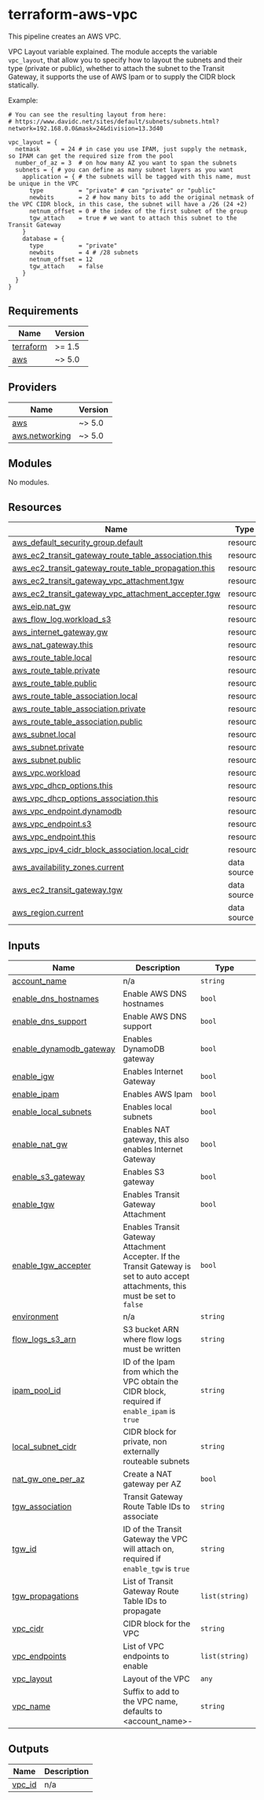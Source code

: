 # terraform-aws-vpc

This pipeline creates an AWS VPC.

VPC Layout variable explained. The module accepts the variable `vpc_layout`, that allow you to specify how to layout the subnets and their type (private or public), whether to attach the subnet to the Transit Gateway, it supports the use of AWS Ipam or to supply the CIDR block statically.

Example:
```hcl
# You can see the resulting layout from here:
# https://www.davidc.net/sites/default/subnets/subnets.html?network=192.168.0.0&mask=24&division=13.3d40

vpc_layout = {
  netmask      = 24 # in case you use IPAM, just supply the netmask, so IPAM can get the required size from the pool
  number_of_az = 3  # on how many AZ you want to span the subnets
  subnets = { # you can define as many subnet layers as you want
    application = { # the subnets will be tagged with this name, must be unique in the VPC
      type          = "private" # can "private" or "public"
      newbits       = 2 # how many bits to add the original netmask of the VPC CIDR block, in this case, the subnet will have a /26 (24 +2)
      netnum_offset = 0 # the index of the first subnet of the group
      tgw_attach    = true # we want to attach this subnet to the Transit Gateway
    }
    database = {
      type          = "private" 
      newbits       = 4 # /28 subnets
      netnum_offset = 12 
      tgw_attach    = false
    }
  }
}
```

<!-- BEGINNING OF PRE-COMMIT-TERRAFORM DOCS HOOK -->
## Requirements

| Name | Version |
|------|---------|
| <a name="requirement_terraform"></a> [terraform](#requirement\_terraform) | >= 1.5 |
| <a name="requirement_aws"></a> [aws](#requirement\_aws) | ~> 5.0 |

## Providers

| Name | Version |
|------|---------|
| <a name="provider_aws"></a> [aws](#provider\_aws) | ~> 5.0 |
| <a name="provider_aws.networking"></a> [aws.networking](#provider\_aws.networking) | ~> 5.0 |

## Modules

No modules.

## Resources

| Name | Type |
|------|------|
| [aws_default_security_group.default](https://registry.terraform.io/providers/hashicorp/aws/latest/docs/resources/default_security_group) | resource |
| [aws_ec2_transit_gateway_route_table_association.this](https://registry.terraform.io/providers/hashicorp/aws/latest/docs/resources/ec2_transit_gateway_route_table_association) | resource |
| [aws_ec2_transit_gateway_route_table_propagation.this](https://registry.terraform.io/providers/hashicorp/aws/latest/docs/resources/ec2_transit_gateway_route_table_propagation) | resource |
| [aws_ec2_transit_gateway_vpc_attachment.tgw](https://registry.terraform.io/providers/hashicorp/aws/latest/docs/resources/ec2_transit_gateway_vpc_attachment) | resource |
| [aws_ec2_transit_gateway_vpc_attachment_accepter.tgw](https://registry.terraform.io/providers/hashicorp/aws/latest/docs/resources/ec2_transit_gateway_vpc_attachment_accepter) | resource |
| [aws_eip.nat_gw](https://registry.terraform.io/providers/hashicorp/aws/latest/docs/resources/eip) | resource |
| [aws_flow_log.workload_s3](https://registry.terraform.io/providers/hashicorp/aws/latest/docs/resources/flow_log) | resource |
| [aws_internet_gateway.gw](https://registry.terraform.io/providers/hashicorp/aws/latest/docs/resources/internet_gateway) | resource |
| [aws_nat_gateway.this](https://registry.terraform.io/providers/hashicorp/aws/latest/docs/resources/nat_gateway) | resource |
| [aws_route_table.local](https://registry.terraform.io/providers/hashicorp/aws/latest/docs/resources/route_table) | resource |
| [aws_route_table.private](https://registry.terraform.io/providers/hashicorp/aws/latest/docs/resources/route_table) | resource |
| [aws_route_table.public](https://registry.terraform.io/providers/hashicorp/aws/latest/docs/resources/route_table) | resource |
| [aws_route_table_association.local](https://registry.terraform.io/providers/hashicorp/aws/latest/docs/resources/route_table_association) | resource |
| [aws_route_table_association.private](https://registry.terraform.io/providers/hashicorp/aws/latest/docs/resources/route_table_association) | resource |
| [aws_route_table_association.public](https://registry.terraform.io/providers/hashicorp/aws/latest/docs/resources/route_table_association) | resource |
| [aws_subnet.local](https://registry.terraform.io/providers/hashicorp/aws/latest/docs/resources/subnet) | resource |
| [aws_subnet.private](https://registry.terraform.io/providers/hashicorp/aws/latest/docs/resources/subnet) | resource |
| [aws_subnet.public](https://registry.terraform.io/providers/hashicorp/aws/latest/docs/resources/subnet) | resource |
| [aws_vpc.workload](https://registry.terraform.io/providers/hashicorp/aws/latest/docs/resources/vpc) | resource |
| [aws_vpc_dhcp_options.this](https://registry.terraform.io/providers/hashicorp/aws/latest/docs/resources/vpc_dhcp_options) | resource |
| [aws_vpc_dhcp_options_association.this](https://registry.terraform.io/providers/hashicorp/aws/latest/docs/resources/vpc_dhcp_options_association) | resource |
| [aws_vpc_endpoint.dynamodb](https://registry.terraform.io/providers/hashicorp/aws/latest/docs/resources/vpc_endpoint) | resource |
| [aws_vpc_endpoint.s3](https://registry.terraform.io/providers/hashicorp/aws/latest/docs/resources/vpc_endpoint) | resource |
| [aws_vpc_endpoint.this](https://registry.terraform.io/providers/hashicorp/aws/latest/docs/resources/vpc_endpoint) | resource |
| [aws_vpc_ipv4_cidr_block_association.local_cidr](https://registry.terraform.io/providers/hashicorp/aws/latest/docs/resources/vpc_ipv4_cidr_block_association) | resource |
| [aws_availability_zones.current](https://registry.terraform.io/providers/hashicorp/aws/latest/docs/data-sources/availability_zones) | data source |
| [aws_ec2_transit_gateway.tgw](https://registry.terraform.io/providers/hashicorp/aws/latest/docs/data-sources/ec2_transit_gateway) | data source |
| [aws_region.current](https://registry.terraform.io/providers/hashicorp/aws/latest/docs/data-sources/region) | data source |

## Inputs

| Name | Description | Type | Default | Required |
|------|-------------|------|---------|:--------:|
| <a name="input_account_name"></a> [account\_name](#input\_account\_name) | n/a | `string` | n/a | yes |
| <a name="input_enable_dns_hostnames"></a> [enable\_dns\_hostnames](#input\_enable\_dns\_hostnames) | Enable AWS DNS hostnames | `bool` | `true` | no |
| <a name="input_enable_dns_support"></a> [enable\_dns\_support](#input\_enable\_dns\_support) | Enable AWS DNS support | `bool` | `true` | no |
| <a name="input_enable_dynamodb_gateway"></a> [enable\_dynamodb\_gateway](#input\_enable\_dynamodb\_gateway) | Enables DynamoDB gateway | `bool` | `true` | no |
| <a name="input_enable_igw"></a> [enable\_igw](#input\_enable\_igw) | Enables Internet Gateway | `bool` | `false` | no |
| <a name="input_enable_ipam"></a> [enable\_ipam](#input\_enable\_ipam) | Enables AWS Ipam | `bool` | `false` | no |
| <a name="input_enable_local_subnets"></a> [enable\_local\_subnets](#input\_enable\_local\_subnets) | Enables local subnets | `bool` | `true` | no |
| <a name="input_enable_nat_gw"></a> [enable\_nat\_gw](#input\_enable\_nat\_gw) | Enables NAT gateway, this also enables Internet Gateway | `bool` | `false` | no |
| <a name="input_enable_s3_gateway"></a> [enable\_s3\_gateway](#input\_enable\_s3\_gateway) | Enables S3 gateway | `bool` | `true` | no |
| <a name="input_enable_tgw"></a> [enable\_tgw](#input\_enable\_tgw) | Enables Transit Gateway Attachment | `bool` | `true` | no |
| <a name="input_enable_tgw_accepter"></a> [enable\_tgw\_accepter](#input\_enable\_tgw\_accepter) | Enables Transit Gateway Attachment Accepter. If the Transit Gateway is set to auto accept attachments, this must be set to `false` | `bool` | `true` | no |
| <a name="input_environment"></a> [environment](#input\_environment) | n/a | `string` | n/a | yes |
| <a name="input_flow_logs_s3_arn"></a> [flow\_logs\_s3\_arn](#input\_flow\_logs\_s3\_arn) | S3 bucket ARN where flow logs must be written | `string` | `null` | no |
| <a name="input_ipam_pool_id"></a> [ipam\_pool\_id](#input\_ipam\_pool\_id) | ID of the Ipam from which the VPC obtain the CIDR block, required if `enable_ipam` is `true` | `string` | `null` | no |
| <a name="input_local_subnet_cidr"></a> [local\_subnet\_cidr](#input\_local\_subnet\_cidr) | CIDR block for private, non externally routeable subnets | `string` | `"100.0.0.0/16"` | no |
| <a name="input_nat_gw_one_per_az"></a> [nat\_gw\_one\_per\_az](#input\_nat\_gw\_one\_per\_az) | Create a NAT gateway per AZ | `bool` | `false` | no |
| <a name="input_tgw_association"></a> [tgw\_association](#input\_tgw\_association) | Transit Gateway Route Table IDs to associate | `string` | `null` | no |
| <a name="input_tgw_id"></a> [tgw\_id](#input\_tgw\_id) | ID of the Transit Gateway the VPC will attach on, required if `enable_tgw` is `true` | `string` | `null` | no |
| <a name="input_tgw_propagations"></a> [tgw\_propagations](#input\_tgw\_propagations) | List of Transit Gateway Route Table IDs to propagate | `list(string)` | `[]` | no |
| <a name="input_vpc_cidr"></a> [vpc\_cidr](#input\_vpc\_cidr) | CIDR block for the VPC | `string` | n/a | yes |
| <a name="input_vpc_endpoints"></a> [vpc\_endpoints](#input\_vpc\_endpoints) | List of VPC endpoints to enable | `list(string)` | `[]` | no |
| <a name="input_vpc_layout"></a> [vpc\_layout](#input\_vpc\_layout) | Layout of the VPC | `any` | n/a | yes |
| <a name="input_vpc_name"></a> [vpc\_name](#input\_vpc\_name) | Suffix to add to the VPC name, defaults to <account\_name>-<environment> | `string` | `""` | no |

## Outputs

| Name | Description |
|------|-------------|
| <a name="output_vpc_id"></a> [vpc\_id](#output\_vpc\_id) | n/a |
<!-- END OF PRE-COMMIT-TERRAFORM DOCS HOOK -->

